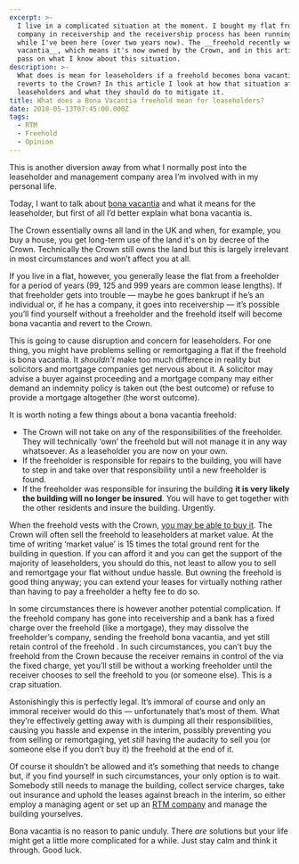 ```yaml
---
excerpt: >-
  I live in a complicated situation at the moment. I bought my flat from a
  company in receivership and the receivership process has been running all the
  while I've been here (over two years now). The __freehold recently went bona
  vacantia__, which means it's now owned by the Crown, and in this article I
  pass on what I know about this situation.
description: >-
  What does is mean for leaseholders if a freehold becomes bona vacantia and
  reverts to the Crown? In this article I look at how that situation affects
  leaseholders and what they should do to mitigate it.
title: What does a Bona Vacantia freehold mean for leaseholders?
date: 2018-05-13T07:45:00.000Z
tags:
  - RTM
  - Freehold
  - Opinion
---
```

This is another diversion away from what I normally post into the leaseholder and management company area I’m involved with in my personal life.

Today, I want to talk about [bona vacantia](https://www.gov.uk/government/publications/bona-vacantia-dissolved-companies-bvc1) and what it means for the leaseholder, but first of all I’d better explain what bona vacantia is.

The Crown essentially owns all land in the UK and when, for example, you buy a house, you get long-term use of the land it's on by decree of the Crown. Technically the Crown still owns the land but this is largely irrelevant in most circumstances and won’t affect you at all.

If you live in a flat, however, you generally lease the flat from a freeholder for a period of years (99, 125 and 999 years are common lease lengths). If that freeholder gets into trouble — maybe he goes bankrupt if he’s an individual or, if he has a company, it goes into receivership — it’s possible you’ll find yourself without a freeholder and the freehold itself will become bona vacantia and revert to the Crown.

This is going to cause disruption and concern for leaseholders. For one thing, you might have problems selling or remortgaging a flat if the freehold is bona vacantia. It _shouldn’t_ make too much difference in reality but solicitors and mortgage companies get nervous about it. A solicitor may advise a buyer against proceeding and a mortgage company may either demand an indemnity policy is taken out (the best outcome) or refuse to provide a mortgage altogether (the worst outcome).

It is worth noting a few things about a bona vacantia freehold:

* The Crown will not take on any of the responsibilities of the freeholder. They will technically ‘own’ the freehold but will not manage it in any way whatsoever. As a leaseholder you are now on your own.
* If the freeholder is responsible for repairs to the building, you will have to step in and take over that responsibility until a new freeholder is found.
* If the freeholder was responsible for insuring the building **it is very likely the building will no longer be insured**. You will have to get together with the other residents and insure the building. Urgently.

When the freehold vests with the Crown, [you may be able to buy it](https://www.gov.uk/guidance/apply-to-buy-your-freehold-reversion-bvc4). The Crown will often sell the freehold to leaseholders at market value. At the time of writing ‘market value’ is 15 times the total ground rent for the building in question. If you can afford it and you can get the support of the majority of leaseholders, you should do this, not least to allow you to sell and remortgage your flat without undue hassle. But owning the freehold is good thing anyway; you can extend your leases for virtually nothing rather than having to pay a freeholder a hefty fee to do so.

In some circumstances there is however another potential complication. If the freehold company has gone into receivership and a bank has a fixed charge over the freehold (like a mortgage), they may dissolve the freeholder’s company, sending the freehold bona vacantia, and yet still retain control of the freehold . In such circumstances, you can’t buy the freehold from the Crown because the receiver remains in control of the  via the fixed charge, yet you’ll still be without a working freeholder until the receiver chooses to sell the freehold to you (or someone else). This is a crap situation.

Astonishingly this is perfectly legal. It’s immoral of course and only an immoral receiver would do this — unfortunately that’s most of them. What they’re effectively getting away with is dumping all their responsibilities, causing you hassle and expense in the interim, possibly preventing you from selling or remortgaging, yet _still_ having the audacity to sell you (or someone else if you don’t buy it) the freehold at the end of it.

Of course it shouldn’t be allowed and it’s something that needs to change but, if you find yourself in such circumstances, your only option is to wait. Somebody still needs to manage the building, collect service charges, take out insurance and uphold the leases against breach in the interim, so either employ a managing agent or set up an [RTM company](https://www.lease-advice.org/advice-guide/right-manage/) and manage the building yourselves.

Bona vacantia is no reason to panic unduly. There _are_ solutions but your life might get a little more complicated for a while. Just stay calm and think it through. Good luck.


